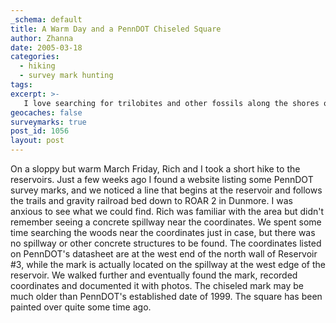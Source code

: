 ```yaml
---
_schema: default
title: A Warm Day and a PennDOT Chiseled Square
author: Zhanna
date: 2005-03-18
categories:
  - hiking
  - survey mark hunting
tags:
excerpt: >- 
   I love searching for trilobites and other fossils along the shores of Beltzville Lake.  This morning I enjoyed finding not only a few fossils, but also a stream gaging station benchmark!
geocaches: false
surveymarks: true
post_id: 1056
layout: post                                                          
---    
```


On a sloppy but warm March Friday, Rich and I took a short hike to the reservoirs. Just a few weeks ago I found a website listing some PennDOT survey marks, and we noticed a line that begins at the reservoir and follows the trails and gravity railroad bed down to ROAR 2 in Dunmore. I was anxious to see what we could find. Rich was familiar with the area but didn't remember seeing a concrete spillway near the coordinates. We spent some time searching the woods near the coordinates just in case, but there was no spillway or other concrete structures to be found. The coordinates listed on PennDOT's datasheet are at the west end of the north wall of Reservoir #3, while the mark is actually located on the spillway at the west edge of the reservoir. We walked further and eventually found the mark, recorded coordinates and documented it with photos. The chiseled mark may be much older than PennDOT's established date of 1999. The square has been painted over quite some time ago.